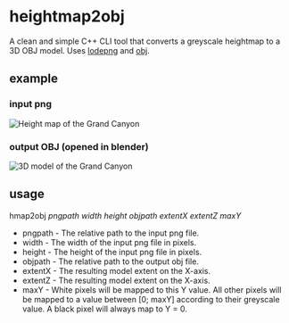 # heightmap2obj
A clean and simple C++ CLI tool that converts a greyscale heightmap to a 3D OBJ model. Uses [lodepng](https://github.com/lvandeve/lodepng) and [obj](https://github.com/rlk/obj).

## example
### input png
![Height map of the Grand Canyon](https://raw.githubusercontent.com/emberflare/heightmap2obj/master/example_screenshots/input.png)
### output OBJ (opened in blender)
![3D model of the Grand Canyon](https://raw.githubusercontent.com/emberflare/heightmap2obj/master/example_screenshots/output.png)

## usage
hmap2obj *pngpath width height objpath extentX extentZ maxY*

* pngpath - The relative path to the input png file.
* width   - The width of the input png file in pixels.
* height  -	The height of the input png file in pixels.
* objpath -	The relative path to the output obj file.
* extentX - The resulting model extent on the X-axis.
* extentZ -	The resulting model extent on the X-axis.
* maxY    -	White pixels will be mapped to this Y value. All other pixels will be mapped to a value between [0; maxY] according to their greyscale value. A black pixel will always map to Y = 0.
